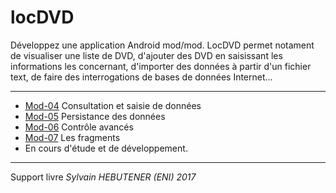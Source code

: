 # locDVD
Développez une application Android mod/mod.
LocDVD permet notament de visualiser une liste de DVD, d'ajouter des DVD en saisissant les informations les concernant, d'importer des données à partir d'un fichier text, de faire des interrogations de bases de données Internet...

---

+ [Mod-04](https://github.com/BH0791/locDVD/tree/master/chapter_04) Consultation et saisie de données
+ [Mod-05](https://github.com/BH0791/locDVD/tree/master/chapter_05) Persistance des données
+ [Mod-06](https://github.com/BH0791/locDVD/tree/master/chapter_06) Contrôle avancés
+ [Mod-07](https://github.com/BH0791/locDVD/tree/master/chapter_07) Les fragments
+  En cours d'étude et de développement.


---
Support livre *Sylvain HEBUTENER (ENI) 2017*